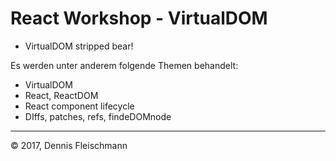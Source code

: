 

# React Workshop - VirtualDOM

* VirtualDOM stripped bear!

Es werden unter anderem folgende Themen behandelt:
- VirtualDOM
- React, ReactDOM
- React component lifecycle
- DIffs, patches, refs, findeDOMnode

<hr>

&copy; 2017, Dennis Fleischmann